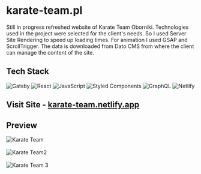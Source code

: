 # karate-team.pl #

Still in progress refreshed website of Karate Team Oborniki. Technologies used in the project were selected for the client's needs. So I used Server Site Rendering to speed up loading times. For animation I used GSAP and ScrollTrigger. The data is downloaded from Dato CMS from where the client can manage the content of the site.

## Tech Stack ##

![Gatsby](https://img.shields.io/badge/Gatsby-%23663399.svg?style=for-the-badge&logo=gatsby&logoColor=white) ![React](https://img.shields.io/badge/react-%2320232a.svg?style=for-the-badge&logo=react&logoColor=%2361DAFB) ![JavaScript](https://img.shields.io/badge/javascript-%23323330.svg?style=for-the-badge&logo=javascript&logoColor=%23F7DF1E) ![Styled Components](https://img.shields.io/badge/styled--components-DB7093?style=for-the-badge&logo=styled-components&logoColor=white) ![GraphQL](https://img.shields.io/badge/-GraphQL-E10098?style=for-the-badge&logo=graphql&logoColor=white) ![Netlify](https://img.shields.io/badge/netlify-%23000000.svg?style=for-the-badge&logo=netlify&logoColor=#00C7B7)

## Visit Site - [karate-team.netlify.app](https://karate-team.netlify.app/)


 ## Preview ##

![Karate Team](https://user-images.githubusercontent.com/66550003/215292994-3d62b9bb-46dc-419f-84e1-b1f0e055c587.png)<br/><br/>
![Karate Team2](https://user-images.githubusercontent.com/66550003/215292997-0f8db286-2b0a-4bca-a29e-d922b776cabb.png)<br/><br/>
![Karate Team 3](https://user-images.githubusercontent.com/66550003/215292998-e60d1b63-c999-4757-af11-e2787ef96d15.png)<br/><br/>
